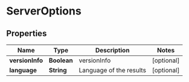 # ServerOptions

## Properties
Name | Type | Description | Notes
------------ | ------------- | ------------- | -------------
**versionInfo** | **Boolean** | versionInfo |  [optional]
**language** | **String** | Language of the results |  [optional]
